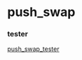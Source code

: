 # push_swap

### tester
<a href="https://github.com/mohamed-souiyeh/push_swap_tester_2.0">push_swap_tester</a>
